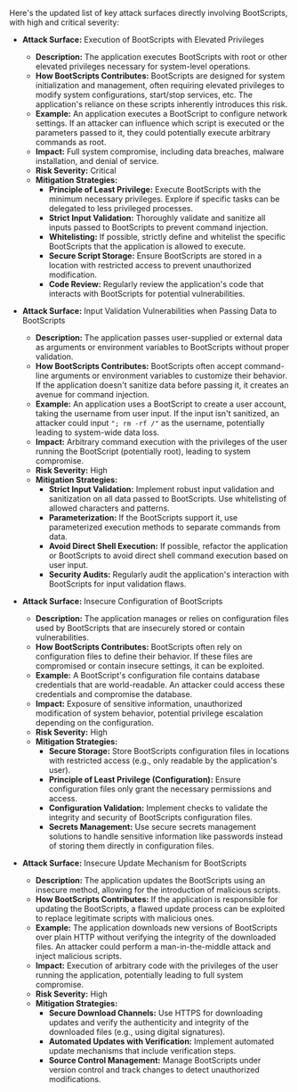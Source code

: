 Here's the updated list of key attack surfaces directly involving BootScripts, with high and critical severity:

*   **Attack Surface:** Execution of BootScripts with Elevated Privileges
    *   **Description:** The application executes BootScripts with root or other elevated privileges necessary for system-level operations.
    *   **How BootScripts Contributes:** BootScripts are designed for system initialization and management, often requiring elevated privileges to modify system configurations, start/stop services, etc. The application's reliance on these scripts inherently introduces this risk.
    *   **Example:** An application executes a BootScript to configure network settings. If an attacker can influence which script is executed or the parameters passed to it, they could potentially execute arbitrary commands as root.
    *   **Impact:** Full system compromise, including data breaches, malware installation, and denial of service.
    *   **Risk Severity:** Critical
    *   **Mitigation Strategies:**
        *   **Principle of Least Privilege:**  Execute BootScripts with the minimum necessary privileges. Explore if specific tasks can be delegated to less privileged processes.
        *   **Strict Input Validation:**  Thoroughly validate and sanitize all inputs passed to BootScripts to prevent command injection.
        *   **Whitelisting:**  If possible, strictly define and whitelist the specific BootScripts that the application is allowed to execute.
        *   **Secure Script Storage:** Ensure BootScripts are stored in a location with restricted access to prevent unauthorized modification.
        *   **Code Review:** Regularly review the application's code that interacts with BootScripts for potential vulnerabilities.

*   **Attack Surface:** Input Validation Vulnerabilities when Passing Data to BootScripts
    *   **Description:** The application passes user-supplied or external data as arguments or environment variables to BootScripts without proper validation.
    *   **How BootScripts Contributes:** BootScripts often accept command-line arguments or environment variables to customize their behavior. If the application doesn't sanitize data before passing it, it creates an avenue for command injection.
    *   **Example:** An application uses a BootScript to create a user account, taking the username from user input. If the input isn't sanitized, an attacker could input `"; rm -rf /"` as the username, potentially leading to system-wide data loss.
    *   **Impact:** Arbitrary command execution with the privileges of the user running the BootScript (potentially root), leading to system compromise.
    *   **Risk Severity:** High
    *   **Mitigation Strategies:**
        *   **Strict Input Validation:** Implement robust input validation and sanitization on all data passed to BootScripts. Use whitelisting of allowed characters and patterns.
        *   **Parameterization:** If the BootScripts support it, use parameterized execution methods to separate commands from data.
        *   **Avoid Direct Shell Execution:** If possible, refactor the application or BootScripts to avoid direct shell command execution based on user input.
        *   **Security Audits:** Regularly audit the application's interaction with BootScripts for input validation flaws.

*   **Attack Surface:** Insecure Configuration of BootScripts
    *   **Description:** The application manages or relies on configuration files used by BootScripts that are insecurely stored or contain vulnerabilities.
    *   **How BootScripts Contributes:** BootScripts often rely on configuration files to define their behavior. If these files are compromised or contain insecure settings, it can be exploited.
    *   **Example:** A BootScript's configuration file contains database credentials that are world-readable. An attacker could access these credentials and compromise the database.
    *   **Impact:** Exposure of sensitive information, unauthorized modification of system behavior, potential privilege escalation depending on the configuration.
    *   **Risk Severity:** High
    *   **Mitigation Strategies:**
        *   **Secure Storage:** Store BootScripts configuration files in locations with restricted access (e.g., only readable by the application's user).
        *   **Principle of Least Privilege (Configuration):**  Ensure configuration files only grant the necessary permissions and access.
        *   **Configuration Validation:** Implement checks to validate the integrity and security of BootScripts configuration files.
        *   **Secrets Management:** Use secure secrets management solutions to handle sensitive information like passwords instead of storing them directly in configuration files.

*   **Attack Surface:** Insecure Update Mechanism for BootScripts
    *   **Description:** The application updates the BootScripts using an insecure method, allowing for the introduction of malicious scripts.
    *   **How BootScripts Contributes:** If the application is responsible for updating the BootScripts, a flawed update process can be exploited to replace legitimate scripts with malicious ones.
    *   **Example:** The application downloads new versions of BootScripts over plain HTTP without verifying the integrity of the downloaded files. An attacker could perform a man-in-the-middle attack and inject malicious scripts.
    *   **Impact:** Execution of arbitrary code with the privileges of the user running the application, potentially leading to full system compromise.
    *   **Risk Severity:** High
    *   **Mitigation Strategies:**
        *   **Secure Download Channels:** Use HTTPS for downloading updates and verify the authenticity and integrity of the downloaded files (e.g., using digital signatures).
        *   **Automated Updates with Verification:** Implement automated update mechanisms that include verification steps.
        *   **Source Control Management:** Manage BootScripts under version control and track changes to detect unauthorized modifications.